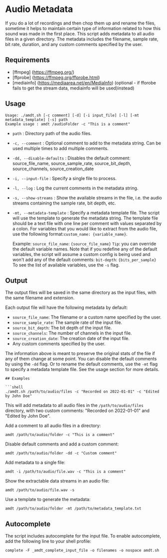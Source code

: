 # Audio Metadata

If you do a lot of recordings and then chop them up and rename the files, sometime it helps to maintain certain type of information related to how this sound was made in the first place. This script adds metadata to all audio files in a given directory. The metadata includes the filename, sample rate, bit rate, duration, and any custom comments specified by the user.

## Requirements

- [ffmpeg] (https://ffmpeg.org/)
- [ffprobe] (https://ffmpeg.org/ffprobe.html)
- [mediainfo] (https://mediaarea.net/en/MediaInfo) (optional - if fforobe fails to get the stream data, mediainfo will be used)instead)

## Usage

```shell
Usage: ./amdt.sh [-c comment] [-d] [-i input_file] [-l] [-mt metadata_template] [-s] path
Example usage : amdt /audioFolder -c "This is a comment"
```

- `path` : Directory path of the audio files.
- `-c, --comment` : Optional comment to add to the metadata string. Can be used multiple times to add multiple comments.
- `-dd, --disable-defaults` : Disables the default comment: source_file_name, source_sample_rate, source_bit_depth, source_channels, source_creation_date
- `-i, --input-file` : Specify a single file to process.
- `-l, --log` : Log the current comments in the metadata string.
- `-s, --show-streams` : Show the available streams in the file, i.e. the audio streams containing the sample rate, bit depth, etc.
- `-mt, --metadata-template` : Specify a metadata template file. The script will use the template to generate the metadata string.
     The template file should be a text file with one line per comment with values separated by a colon.
     For variables that you would like to extract from the audio file, use the following format:`custom_name: {variable_name}`.
     
     Example:
     `source_file_name`: `{source_file_name}`
     `Tip`: you can override the default variable names. Note that if you redefine any of the default variables, the script will assume a custom config is being used and won't add any of the default comments:
     `bit-depth`: `{bits_per_sample}`
     To see the list of available variables, use the `-s` flag.

## Output

The output files will be saved in the same directory as the input files, with the same filename and extension.

Each output file will have the following metadata by default:

- `source_file_name`: The filename or a custom name specified by the user.
- `source_sample_rate`: The sample rate of the input file.
- `source_bit_depth`: The bit depth of the input file.
- `source_channels`: The number of channels in the input file.
- `source_creation_date`: The creation date of the input file.
- Any custom comments specified by the user.

The information above is meant to preserve the original stats of the file if any of them change at some point. You can disable the default comments by using the `-dd` flag. Or to rename the default comments, use the `-mt` flag to specify a metadata template file. See the usage section for more details.

```
## Examples

```shell
./amdt.sh /path/to/audio/files -c "Recorded on 2022-01-01" -c "Edited by John Doe"
```

This will add metadata to all audio files in the `/path/to/audio/files` directory, with two custom comments: "Recorded on 2022-01-01" and "Edited by John Doe".

Add a comment to all audio files in a directory:

```shell
amdt /path/to/audio/folder -c "This is a comment"
```

Disable default comments and add a custom comment:

```shell
amdt /path/to/audio/folder -dd -c "Custom comment"
```

Add metadata to a single file:

```shell
amdt -i /path/to/audio/file.wav -c "This is a comment"
```

Show the extractable data streams in an audio file:

```shell
amdt /path/to/audio/file.wav -s
```

Use a template to generate the metadata:

```shell
amdt /path/to/audio/folder -mt /path/to/metadata_template.txt
```


## Autocomplete

The script includes autocomplete for the input file. To enable autocomplete, add the following line to your shell profile:

```
complete -F _amdt_complete_input_file -o filenames -o nospace amdt.sh
```
